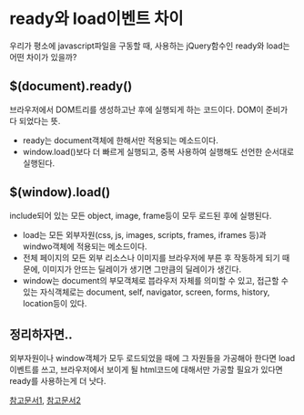 # ready와 load이벤트 차이
우리가 평소에 javascript파일을 구동할 때, 사용하는 jQuery함수인 ready와 load는 어떤 차이가 있을까?

## $(document).ready()
브라우저에서 DOM트리를 생성하고난 후에 실행되게 하는 코드이다. 
DOM이 준비가 다 되었다는 뜻.
- ready는 document객체에 한해서만 적용되는 메소드이다.
- window.load()보다 더 빠르게 실행되고, 중복 사용하여 실행해도 선언한 순서대로 실행된다.

## $(window).load()
include되어 있는 모든 object, image, frame등이 모두 로드된 후에 실행된다.
- load는 모든 외부자원(css, js, images, scripts, frames, iframes 등)과 windwo객체에 적용되는 메소드이다.
- 전체 페이지의 모든 외부 리소스나 이미지를 브라우저에 부른 후 작동하게 되기 때문에, 이미지가 안뜨는 딜레이가 생기면 그만큼의 딜레이가 생긴다.
- window는 document의 부모객체로 븝라우저 자체를 의미할 수 있고, 접근할 수 있는 자식객체로는 document, self, navigator, screen, forms, history, location등이 있다.

## 정리하자면..
외부자원이나 window객체가 모두 로드되었을 때에 그 자원들을 가공해아 한다면 load이벤트를 쓰고, 브라우저에서 보이게 될 html코드에 대해서만 가공할 필요가 있다면 ready를 사용하는게 더 낫다.



[참고문서1](http://secr.tistory.com/111), [참고문서2](http://diaryofgreen.tistory.com/96)